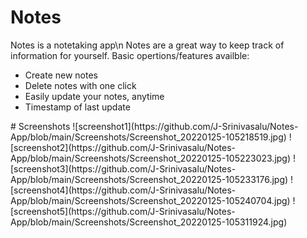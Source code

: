 # Notes
<p>
	Notes is a notetaking app\n
	Notes are a great way to keep track of information for yourself.
	Basic opertions/features availble:
	<ul>
		<li>Create new notes</li>
		<li>Delete notes with one click</li>
		<li>Easily update your notes, anytime</li>
		<li>Timestamp of last update</li>
	</ul>
</p>
# Screenshots
![screenshot1](https://github.com/J-Srinivasalu/Notes-App/blob/main/Screenshots/Screenshot_20220125-105218519.jpg)
![screenshot2](https://github.com/J-Srinivasalu/Notes-App/blob/main/Screenshots/Screenshot_20220125-105223023.jpg)
![screenshot3](https://github.com/J-Srinivasalu/Notes-App/blob/main/Screenshots/Screenshot_20220125-105233176.jpg)
![screenshot4](https://github.com/J-Srinivasalu/Notes-App/blob/main/Screenshots/Screenshot_20220125-105240704.jpg)
![screenshot5](https://github.com/J-Srinivasalu/Notes-App/blob/main/Screenshots/Screenshot_20220125-105311924.jpg)

